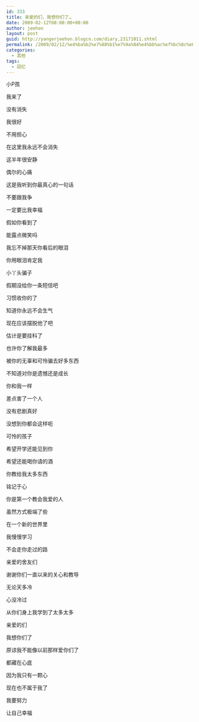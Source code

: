 ```yaml
---
id: 333
title: 亲爱的们，我想你们了…
date: 2009-02-12T08:00:00+00:00
author: jeehon
layout: post
guid: http://yangerjeehon.blogcn.com/diary,23171011.shtml
permalink: /2009/02/12/%e4%ba%b2%e7%88%b1%e7%9a%84%e4%bb%ac%ef%bc%8c%e6%88%91%e6%83%b3%e4%bd%a0%e4%bb%ac%e4%ba%86%e2%80%a6/
categories:
  - 其他
tags:
  - 回忆
---
```

小P孩
  
我来了
  
没有消失
  
我很好
  
不用担心
  
在这里我永远不会消失

这半年很安静
  
偶尔的心痛
  
这是我听到你最真心的一句话
  
不要跟我争
  
一定要比我幸福
  
假如你看到了
  
能露点微笑吗
  
我忘不掉那天你看后的眼泪
  
你用眼泪肯定我

小丫头骗子
  
假期没给你一条短信吧
  
习惯收你的了
  
知道你永远不会生气
  
现在应该摆脱他了吧
  
估计是要挂科了
  
也许你了解我最多
  
被你的无辜和可怜骗去好多东西

不知道对你是遗憾还是成长
  
你和我一样
  
差点害了一个人
  
没有悲剧真好
  
没想到你都会这样呃
  
可怜的孩子
  
希望开学还能见到你
  
希望还能喝你请的酒
  
你教给我太多东西
  
铭记于心

你是第一个教会我爱的人
  
虽然方式极端了些
  
在一个新的世界里
  
我慢慢学习
  
不会走你走过的路

亲爱的舍友们
  
谢谢你们一直以来的关心和教导
  
无论天多冷
  
心没冷过
  
从你们身上我学到了太多太多

亲爱的们
  
我想你们了
  
原谅我不能像以前那样爱你们了
  
都藏在心底
  
因为我只有一颗心
  
现在也不属于我了
  
我要努力
  
让自己幸福